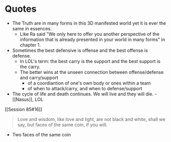 # Quotes

- The Truth are in many forms in this 3D manifested world yet it is ever the same in essences.
	- Like Ra said "We only here to offer you another perspective of the information that is already presented in your world in many forms" in chapter 1.
- Sometimes the best defensive is offense and the best offense is defense.
	- In LOL's term: the best carry is the support and the best support is the carry.
	- The better wins at the unseen connection between offense/defense and carry/support
		- of a coordiantion of one's own body or ones within a team
		- of when to attack/carry, and when to defense/support
- The cycle of life and death continues. We will live and they will die. - [[Nasus]], LOL

[[Session 85#16]]
> Love and wisdom, like love and light, are not black and white, shall we say, but faces of the same coin, if you will.
- Two faces of the same coin
